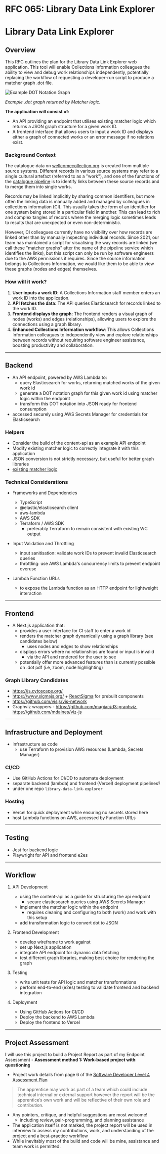 # RFC 065: Library Data Link Explorer


# Library Data Link Explorer

## Overview

This RFC outlines the plan for the Library Data Link Explorer web application. This tool will enable Collections Information colleagues the ability to view and debug work relationships independently, potentially replacing the workflow of requesting a developer-run script to produce a matcher graph .dot file. 

![Example DOT Notation Graph](https://github.com/user-attachments/assets/c3cdc4f2-6c68-4b82-90c0-dea8da8cc0e5)

*Example .dot graph returned by Matcher logic.*


**The application will consist of:**

- An API providing an endpoint that utilises existing matcher logic which returns a JSON graph structure for a given work ID.
- A frontend interface that allows users to input a work ID and displays either a graph of connected works or an error message if no relations exist.

### Background Context

The catalogue data on [wellcomecollection.org](https://wellcomecollection.org/search) is created from multiple source systems. Different records in various source systems may refer to a single cultural artefact (referred to as a "work"), and one of the functions of the [catalogue pipeline](https://github.com/wellcomecollection/catalogue-pipeline) is to identify links between these source records and to merge them into single works.

Records may be linked implicitly by sharing common identifiers, but more often the linking data is manually added and managed by colleagues in collections information (CI). This usually takes the form of an identifier for one system being stored in a particular field in another. This can lead to rich and complex tangles of records where the merging logic sometimes leads to results that are unexpected or even non-deterministic.

However, CI colleagues currently have no visibility over how records are linked other than by manually inspecting individual records. Since 2021, our team has maintained a script for visualising the way records are linked (we call these "matcher graphs" after the name of the pipeline service which identifies the links), but this script can only be run by software engineers due to the AWS permissions it requires. Since the source information belongs to Collections Information, we would like them to be able to view these graphs (nodes and edges) themselves.

### How will it work?


1. **User inputs a work ID**: A Collections Information staff member enters an work ID into the application.
2. **API fetches the data**: The API queries Elasticsearch for records linked to the work ID.
3. **Frontend displays the graph**: The frontend renders a visual graph of nodes (works) and edges (relationships), allowing users to explore the connections using a graph library.
4. **Enhanced Collections Information workflow**: This allows Collections Information colleagues to independently view and explore relationships between records without requiring software engineer assistance, boosting productivity and collaboration.

---

## Backend

- An API endpoint, powered by AWS Lambda to:
    - query Elasticsearch for works, returning matched works of the given work id
    - generate a DOT notation graph for this given work id using matcher logic within the endpoint
    - transform this DOT notation into JSON ready for frontend consumption
- accessed securely using AWS Secrets Manager for credentials for Elasticsearch

### Helpers

- Consider the build of the content-api as an example API endpoint
- Modify existing matcher logic to correctly integrate it with this application
- JSON conversion is not strictly necessary, but useful for better graph libraries
- [existing matcher logic](https://github.com/wellcomecollection/catalogue-pipeline/blob/main/pipeline/matcher_merger/matcher/scripts/getMatcherGraph.ts)

### Technical Considerations

- Frameworks and Dependencies
    - TypeScript
    - @elastic/elasticsearch client
    - aws-lambda
    - AWS SDK
    - Terraform / AWS SDK
        - preferably Terraform to remain consistent with existing WC output

- Input Validation and Throttling
    - input sanitisation: validate work IDs to prevent invalid Elasticsearch queries
    - throttling: use AWS Lambda's concurrency limits to prevent endpoint overuse

- Lambda Function URLs 
    - to expose the Lambda function as an HTTP endpoint for lightweight interaction

---

## Frontend

- A Next.js application that:
    - provides a user interface for CI staff to enter a work id
    - renders the matcher graph dynamically using a graph library (see candidates below)
        - uses nodes and edges to show relationships
    - displays errors where no relationships are found or input is invalid 
        - via the API and rendered for the user to see
    - potentially offer more advanced features than is currently possible on .dot pdf (i.e, zoom, node highlighting)

### Graph Library Candidates

- https://js.cytoscape.org/
- https://www.sigmajs.org/ + [ReactSigma](https://sim51.github.io/react-sigma/) for prebuilt components
- https://github.com/visjs/vis-network
- Graphviz wrappers - https://github.com/magjac/d3-graphviz, https://github.com/mdaines/viz-js

---

## Infrastructure and Deployment

- Infrastructure as code
    - use Terraform to provision AWS resources (Lambda, Secrets Manager)

### CI/CD 

- Use GitHub Actions for CI/CD to automate deployment 
- separate backend (lambda) and frontend (Vercel) deployment pipelines?
- under one repo `library-data-link-explorer`

### Hosting
- Vercel for quick deployment while ensuring no secrets stored here
- host Lambda functions on AWS, accessed by Function URLs
---

## Testing

- Jest for backend logic
- Playwright for API and frontend e2es

---

## Workflow

1. API Development
    - using the content-api as a guide for structuring the api endpoint
        - secure elasticsearch queries using AWS Secrets Manager
    - implement the matcher logic within the endpoint
        - requires cleaning and configuring to both (work) and work with this setup
    - add transformation logic to convert dot to JSON
    
2. Frontend Development
    - develop wireframe to work against
    - set up Next.js application
    - integrate API endpoint for dynamic data fetching
    - test different graph libraries, making best choice for rendering the graph
3. Testing
    - write unit tests for API logic and matcher transformations
    - perform end-to-end (e2es) testing to validate frontend and backend integration
4. Deployment
    - Using GitHub Actions for CI/CD
    - Deploy the backend to AWS Lambda
    - Deploy the frontend to Vercel

---

## Project Assessment

I will use this project to build a Project Report as part of my Endpoint Assessment - **Assessment method 1: Work-based project with questioning**
- Project work details from page 6 of the [Software Developer Level 4 Assessment Plan](https://www.instituteforapprenticeships.org/media/5222/st0116_software-developer_l4_ap-for-publication_270521.pdf)

> The apprentice may work as part of a team which could include technical internal or external support however the report will be the apprentice’s own work and will be reflective of their own role and contribution. 

- Any pointers, critique, and helpful suggestions are most welcome! 
    - including review, pair-programming, and planning assistance
- The application itself is not marked, the project report will be used in interview to assess my contributions, work, and understanding of the project and a best-practice workflow
- While inevitably most of the build and code will be mine, assistance and team work is permitted.
